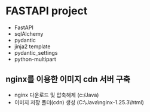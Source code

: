# FASTAPI project

* FastAPI
* sqlAlchemy
* pydantic
* jinja2 template
* pydantic_settings
* python-multipart

## nginx를 이용한 이미지 cdn 서버 구축
* nginx 다운로드 및 압축해제 (c:/Java)
* 이미지 저장 폴더(cdn) 생성 (C:\Java\nginx-1.25.3\html)


